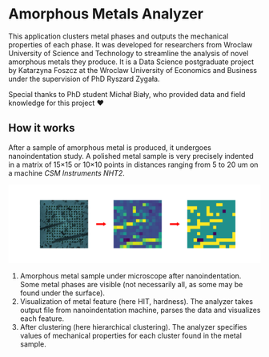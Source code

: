 # Amorphous Metals Analyzer

This application clusters metal phases and outputs the mechanical properties of
each phase. It was developed for researchers from Wroclaw University of Science
and Technology to streamline the analysis of novel amorphous metals they
produce. It is a Data Science postgraduate project by Katarzyna Foszcz at the
Wroclaw University of Economics and Business under the supervision of PhD
Ryszard Zygała.

Special thanks to PhD student Michał Biały, who provided data and field
knowledge for this project ❤️

## How it works

After a sample of amorphous metal is produced, it undergoes nanoindentation
study. A polished metal sample is very precisely indented in a matrix of 15×15
or 10×10 points in distances ranging from 5 to 20 um on a machine *CSM
Instruments NHT2*.

<!-- image_split -->
![Clustering process](metale_amorficzne/streamlit/Home/process.svg)
<!-- image_split -->

1. Amorphous metal sample under microscope after nanoindentation. Some metal
   phases are visible (not necessarily all, as some may be found under the
   surface).
2. Visualization of metal feature (here HIT, hardness). The analyzer takes
   output file from nanoindentation machine, parses the data and visualizes each
   feature.
3. After clustering (here hierarchical clustering). The analyzer specifies
   values of mechanical properties for each cluster found in the metal sample.
